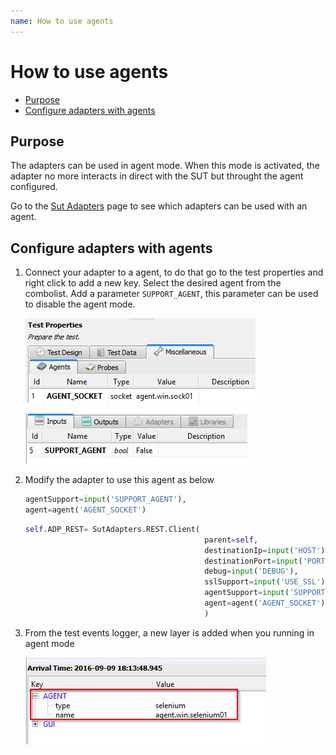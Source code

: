 ```yaml
---
name: How to use agents
---
```


# How to use agents

* [Purpose](howto_agents#purpose)
* [Configure adapters with agents](howto_agents#configure_adapters_with_agents)

## Purpose

The adapters can be used in agent mode. When this mode is activated, the adapter no more interacts in direct with the SUT but throught the agent configured.

Go to the [Sut Adapters](http://documentations.extensivetesting.org/docs/extensions/adapters) page to see which adapters can be used with an agent. 

## Configure adapters with agents

1. Connect your adapter to a agent, to do that go to the test properties and right click to add a new key.
Select the desired agent from the combolist. Add a parameter `SUPPORT_AGENT`, this parameter can be used to disable the agent mode.

    ![](/docs/images/client_properties_agent.png)

    ![](/docs/images/client_agent_support.png)
    
2. Modify the adapter to use this agent as below

    ```python
    agentSupport=input('SUPPORT_AGENT'), 
    agent=agent('AGENT_SOCKET')
    ```

    ```python                          
    self.ADP_REST= SutAdapters.REST.Client(
                                            parent=self,
                                            destinationIp=input('HOST'),
                                            destinationPort=input('PORT'),
                                            debug=input('DEBUG'),
                                            sslSupport=input('USE_SSL'),
                                            agentSupport=input('SUPPORT_AGENT'), 
                                            agent=agent('AGENT_SOCKET')
                                            )
    ```
    
3. From the test events logger, a new layer is added when you running in agent mode

    ![](/docs/images/client_events_logger_agent.png)    
